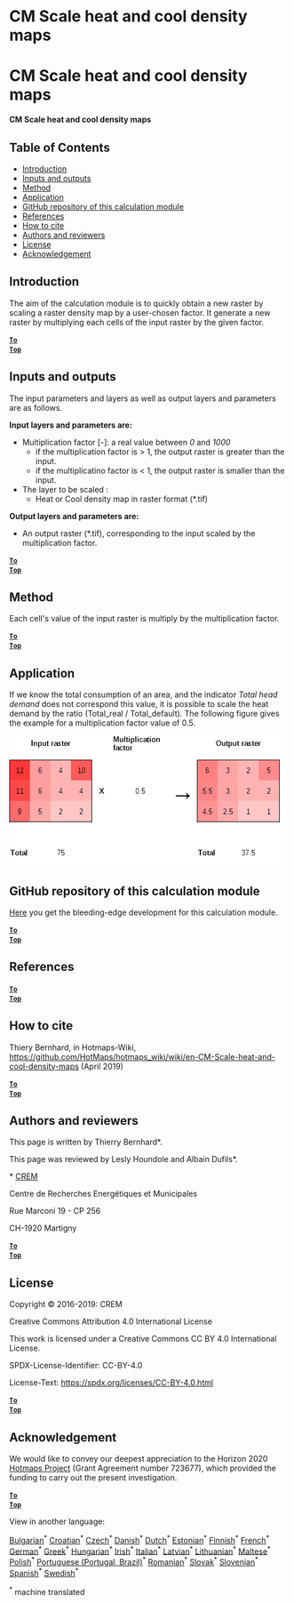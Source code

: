 <h1>CM Scale heat and cool density maps</h1>

<h1>CM Scale heat and cool density maps</h1>

**CM Scale heat and cool density maps**

## Table of Contents

* [Introduction](#introduction)
* [Inputs and outputs](#inputs-and-outputs)
* [Method](#method)
* [Application](#application)
* [GitHub repository of this calculation module](#github-repository-of-this-calculation-module)
* [References](#references)
* [How to cite](#how-to-cite)
* [Authors and reviewers](#authors-and-reviewers)
* [License](#license)
* [Acknowledgement](#acknowledgement)


## Introduction

The aim of the calculation module is to quickly obtain a new raster by scaling a raster density map by a user-chosen factor. It generate a new raster by multiplying each cells of the input raster by the given factor.

<code><ins>**[To Top](#table-of-contents)**</ins></code>


## Inputs and outputs

The input parameters and layers as well as output layers and parameters are as follows.

**Input layers and parameters are:**

* Multiplication factor [-]: a real value between _*0*_ and _*1000*_
  * if the multiplication factor is > 1, the output raster is greater than the input. 
  * if the multiplicatino factor is < 1, the output raster is smaller than the input.
* The layer to be scaled :
  * Heat or Cool density map in raster format (\*.tif)

**Output layers and parameters are:**

* An output raster (\*.tif), corresponding to the input scaled by the multiplication factor.

<code><ins>**[To Top](#table-of-contents)**</ins></code>


## Method
Each cell's value of the input raster is multiply by the multiplication factor.


<code><ins>**[To Top](#table-of-contents)**</ins></code>

## Application
If we know the total consumption of an area, and the indicator _Total head demand_ does not correspond  this value, it is possible to scale the heat demand by the ratio (Total_real / Total_default).
The following figure gives the example for a multiplication factor value of 0.5.

![Fig. 1-0](images/Wiki_CM_scale.png "Name the run session")

## GitHub repository of this calculation module

[Here](https://github.com/HotMaps/base_calculation_module) you get the bleeding-edge development for this calculation module.

<code><ins>**[To Top](#table-of-contents)**</ins></code>

## References



<code><ins>**[To Top](#table-of-contents)**</ins></code>

## How to cite

Thiery Bernhard, in Hotmaps-Wiki, https://github.com/HotMaps/hotmaps_wiki/wiki/en-CM-Scale-heat-and-cool-density-maps (April 2019)


<code><ins>**[To Top](#table-of-contents)**</ins></code>

## Authors and reviewers

This page is written by Thierry Bernhard\*.

This page was reviewed by Lesly Houndole and Albain Dufils\*.

\* [CREM](https://www.crem.ch/)

Centre de Recherches Energétiques et Municipales

Rue Marconi 19 - CP 256

CH-1920 Martigny


<code><ins>**[To Top](#table-of-contents)**</ins></code>

## License

Copyright © 2016-2019: CREM

Creative Commons Attribution 4.0 International License

This work is licensed under a Creative Commons CC BY 4.0 International License.

SPDX-License-Identifier: CC-BY-4.0

License-Text: https://spdx.org/licenses/CC-BY-4.0.html


<code><ins>**[To Top](#table-of-contents)**</ins></code>

## Acknowledgement

We would like to convey our deepest appreciation to the Horizon 2020 [Hotmaps Project](https://www.hotmaps-project.eu) (Grant Agreement number 723677), which provided the funding to carry out the present investigation.



<code><ins>**[To Top](#table-of-contents)**</ins></code>



<!--- THIS IS A SUPER UNIQUE IDENTIFIER -->

View in another language:

 [Bulgarian](../bg/CM-Scale-heat-and-cool-density-maps)<sup>\*</sup> [Croatian](../hr/CM-Scale-heat-and-cool-density-maps)<sup>\*</sup> [Czech](../cs/CM-Scale-heat-and-cool-density-maps)<sup>\*</sup> [Danish](../da/CM-Scale-heat-and-cool-density-maps)<sup>\*</sup> [Dutch](../nl/CM-Scale-heat-and-cool-density-maps)<sup>\*</sup> [Estonian](../et/CM-Scale-heat-and-cool-density-maps)<sup>\*</sup> [Finnish](../fi/CM-Scale-heat-and-cool-density-maps)<sup>\*</sup> [French](../fr/CM-Scale-heat-and-cool-density-maps)<sup>\*</sup> [German](../de/CM-Scale-heat-and-cool-density-maps)<sup>\*</sup> [Greek](../el/CM-Scale-heat-and-cool-density-maps)<sup>\*</sup> [Hungarian](../hu/CM-Scale-heat-and-cool-density-maps)<sup>\*</sup> [Irish](../ga/CM-Scale-heat-and-cool-density-maps)<sup>\*</sup> [Italian](../it/CM-Scale-heat-and-cool-density-maps)<sup>\*</sup> [Latvian](../lv/CM-Scale-heat-and-cool-density-maps)<sup>\*</sup> [Lithuanian](../lt/CM-Scale-heat-and-cool-density-maps)<sup>\*</sup> [Maltese](../mt/CM-Scale-heat-and-cool-density-maps)<sup>\*</sup> [Polish](../pl/CM-Scale-heat-and-cool-density-maps)<sup>\*</sup> [Portuguese (Portugal, Brazil)](../pt/CM-Scale-heat-and-cool-density-maps)<sup>\*</sup> [Romanian](../ro/CM-Scale-heat-and-cool-density-maps)<sup>\*</sup> [Slovak](../sk/CM-Scale-heat-and-cool-density-maps)<sup>\*</sup> [Slovenian](../sl/CM-Scale-heat-and-cool-density-maps)<sup>\*</sup> [Spanish](../es/CM-Scale-heat-and-cool-density-maps)<sup>\*</sup> [Swedish](../sv/CM-Scale-heat-and-cool-density-maps)<sup>\*</sup> 

<sup>\*</sup> machine translated
